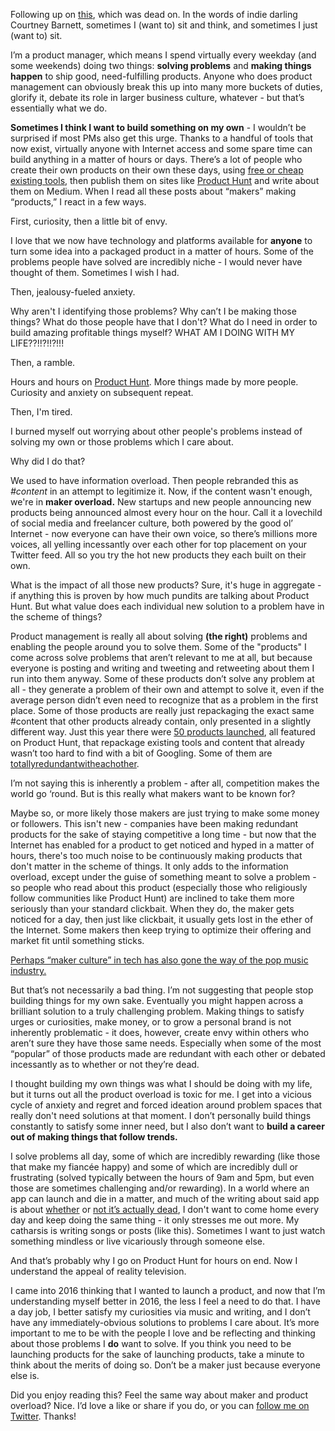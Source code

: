 <p>Following up on <a href="https://medium.com/slackjaw/dear-people-who-write-self-help-guides-life-hacks-cb1d991b527e#.9yznbjxh8">this</a>, which was dead on. In the words of indie darling Courtney Barnett, sometimes I (want to) sit and think, and sometimes I just (want to) sit.</p><p>I’m a product manager, which means I spend virtually every weekday (and some weekends) doing two things: <strong>solving problems</strong> and <strong>making things happen</strong> to ship good, need-fulfilling products. Anyone who does product management can obviously break this up into many more buckets of duties, glorify it, debate its role in larger business culture, whatever - but that’s essentially what we do.</p><p><strong>Sometimes I think I want to build something on my own</strong> - I wouldn’t be surprised if most PMs also get this urge. Thanks to a handful of tools that now exist, virtually anyone with Internet access and some spare time can build anything in a matter of hours or days. There’s a lot of people who create their own products on their own these days, using <a href="https://medium.com/everything-about-startups-and-entrepreneurship/300-awesome-free-things-e07b3cd5fd5b?utm_content=11686436&amp;utm_medium=social&amp;utm_source=googleplus">free or cheap existing tools</a>, then publish them on sites like <a href="http://producthunt.com">Product Hunt</a> and write about them on Medium. When I read all these posts about “makers” making “products,” I react in a few ways.&nbsp;</p><p>First, curiosity, then a little bit of envy.</p><p>I love that we now have technology and platforms available for <strong>anyone</strong> to turn some idea into a packaged product in a matter of hours. Some of the problems people have solved are incredibly niche - I would never have thought of them. Sometimes I wish I had.&nbsp;</p><p>Then, jealousy-fueled anxiety.</p><p>Why aren't I identifying those problems? Why can’t I be making those things? What do those people have that I don't? What do I need in order to build amazing profitable things myself? WHAT AM I DOING WITH MY LIFE??!!?!!?!!!</p><p>Then, a ramble.</p><p>Hours and hours on <a href="http://producthunt.com">Product Hunt</a>. More things made by more people. Curiosity and anxiety on subsequent repeat.&nbsp;</p><p>Then, I'm tired.</p><p>I burned myself out worrying about other people's problems instead of solving my own or those problems which I care about.&nbsp;</p><p>Why did I do that?</p><p>We used to have information overload. Then people rebranded this as <em>#content</em> in an attempt to legitimize it. Now, if the content wasn't enough, we're in <strong>maker overload.</strong> New startups and new people announcing new products being announced almost every hour on the hour. Call it a lovechild of social media and freelancer culture, both powered by the good ol’ Internet - now everyone can have their own voice, so there’s millions more voices, all yelling incessantly over each other for top placement on your Twitter feed. All so you try the hot new products they each built on their own.</p><p>What is the impact of all those new products? Sure, it's huge in aggregate - if anything this is proven by how much pundits are talking about Product Hunt. But what value does each individual new solution to a problem have in the scheme of things?&nbsp;</p><p>Product management is really all about solving <strong>(the right)</strong> problems and enabling the people around you to solve them. Some of the "products" I come across solve problems that aren’t relevant to me at all, but because everyone is posting and writing and tweeting and retweeting about them I run into them anyway. Some of these products don’t solve any problem at all - they generate a problem of their own and attempt to solve it, even if the average person didn’t even need to recognize that as a problem in the first place. Some of those products are really just repackaging the exact same #content that other products already contain, only presented in a slightly different way. Just this year there were <a href="https://www.producthunt.com/search?q=resources+for">50 products launched</a>, all featured on Product Hunt, that repackage existing tools and content that already wasn’t too hard to find with a bit of Googling. Some of them are <a href="https://www.producthunt.com/tech/front-end-list">totally</a><a href="https://www.producthunt.com/tech/always-learning">redundant</a><a href="https://www.producthunt.com/tech/freepik">with</a><a href="https://www.producthunt.com/tech/the-starter-kit">each</a><a href="https://www.producthunt.com/tech/agile-designers">other</a>.</p><p>I’m not saying this is inherently a problem - after all, competition makes the world go ‘round. But is this really what makers want to be known for?&nbsp;</p><p>Maybe so, or more likely those makers are just trying to make some money or followers. This isn't new - companies have been making redundant products for the sake of staying competitive a long time - but now that the Internet has enabled for a product to get noticed and hyped in a matter of hours, there's too much noise to be continuously making products that don't matter in the scheme of things. It only adds to the information overload, except under the guise of something meant to solve a problem - so people who read about this product (especially those who religiously follow communities like Product Hunt) are inclined to take them more seriously than your standard clickbait. When they do, the maker gets noticed for a day, then just like clickbait, it usually gets lost in the ether of the Internet. Some makers then keep trying to optimize their offering and market fit until something sticks.</p><p><a href="https://medium.com/@brandonlucasgreen/on-pop-writing-14c4a446a551#.3a47qxhbl">Perhaps “maker culture” in tech has also gone the way of the pop music industry.</a></p><p>But that’s not necessarily a bad thing. I’m not suggesting that people stop building things for my own sake. Eventually you might happen across a brilliant solution to a truly challenging problem. Making things to satisfy urges or curiosities, make money, or to grow a personal brand is not inherently problematic - it does, however, create envy within others who aren’t sure they have those same needs. Especially when some of the most “popular” of those products made are redundant with each other or debated incessantly as to whether or not they’re dead.</p><p>I thought building my own things was what I should be doing with my life, but it turns out all the product overload is toxic for me. I get into a vicious cycle of anxiety and regret and forced ideation around problem spaces that really don't need solutions at that moment. I don’t personally build things constantly to satisfy some inner need, but I also don’t want to <strong>build a career out of making things that follow trends.</strong></p><p>I solve problems all day, some of which are incredibly rewarding (like those that make my fiancée happy) and some of which are incredibly dull or frustrating (solved typically between the hours of 9am and 5pm, but even those are sometimes challenging and/or rewarding). In a world where an app can launch and die in a matter, and much of the writing about said app is about <a href="http://bgr.com/2016/01/11/peach-messaging-app-iphone-collapse/">whether</a> or <a href="http://arc.applause.com/2016/01/12/peach-app-app-store-data-analytics/">not it’s actually dead</a>, I don't want to come home every day and keep doing the same thing - it only stresses me out more. My catharsis is writing songs or posts (like this). Sometimes I want to just watch something mindless or live vicariously through someone else.&nbsp;</p><p>And that’s probably why I go on Product Hunt for hours on end. Now I understand the appeal of reality television.</p><p>I came into 2016 thinking that I wanted to launch a product, and now that I’m understanding myself better in 2016, the less I feel a need to do that. I have a day job, I better satisfy my curiosities via music and writing, and I don’t have any immediately-obvious solutions to problems I care about. It’s more important to me to be with the people I love and be reflecting and thinking about those problems I <strong>do</strong> want to solve. If you think you need to be launching products for the sake of launching products, take a minute to think about the merits of doing so. Don’t be a maker just because everyone else is.</p><p>Did you enjoy reading this? Feel the same way about maker and product overload? Nice. I’d love a like or share if you do, or you can <a href="http://twitter.com/sphmrs">follow me on Twitter</a>. Thanks!</p>